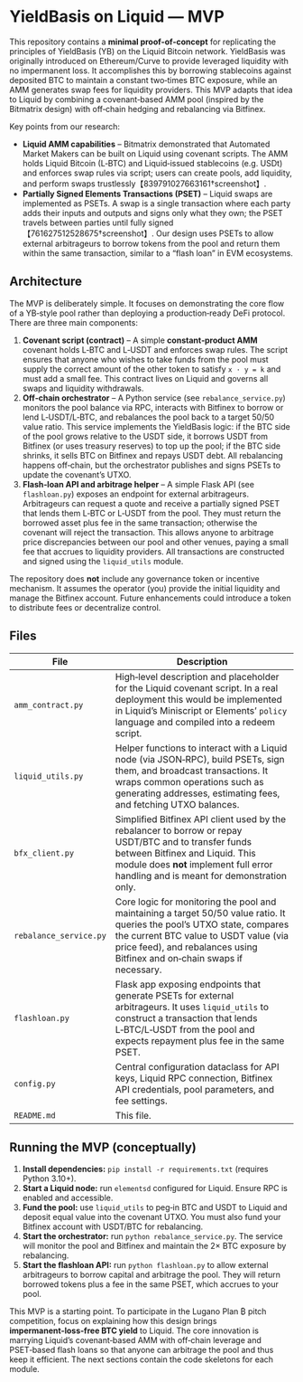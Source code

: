 # YieldBasis on Liquid — MVP

This repository contains a **minimal proof‑of‑concept** for replicating the principles of YieldBasis (YB) on the Liquid Bitcoin network.  YieldBasis was originally introduced on Ethereum/Curve to provide leveraged liquidity with no impermanent loss.  It accomplishes this by borrowing stablecoins against deposited BTC to maintain a constant two‑times BTC exposure, while an AMM generates swap fees for liquidity providers.  This MVP adapts that idea to Liquid by combining a covenant‑based AMM pool (inspired by the Bitmatrix design) with off‑chain hedging and rebalancing via Bitfinex.

Key points from our research:

* **Liquid AMM capabilities** – Bitmatrix demonstrated that Automated Market Makers can be built on Liquid using covenant scripts.  The AMM holds Liquid Bitcoin (L‑BTC) and Liquid‑issued stablecoins (e.g. USDt) and enforces swap rules via script; users can create pools, add liquidity, and perform swaps trustlessly【839791027663161†screenshot】.
* **Partially Signed Elements Transactions (PSET)** – Liquid swaps are implemented as PSETs.  A swap is a single transaction where each party adds their inputs and outputs and signs only what they own; the PSET travels between parties until fully signed【761627512528675†screenshot】.  Our design uses PSETs to allow external arbitrageurs to borrow tokens from the pool and return them within the same transaction, similar to a “flash loan” in EVM ecosystems.

## Architecture

The MVP is deliberately simple.  It focuses on demonstrating the core flow of a YB‑style pool rather than deploying a production‑ready DeFi protocol.  There are three main components:

1. **Covenant script (contract)** – A simple **constant‑product AMM** covenant holds L‑BTC and L‑USDT and enforces swap rules.  The script ensures that anyone who wishes to take funds from the pool must supply the correct amount of the other token to satisfy `x · y = k` and must add a small fee.  This contract lives on Liquid and governs all swaps and liquidity withdrawals.
2. **Off‑chain orchestrator** –  A Python service (see `rebalance_service.py`) monitors the pool balance via RPC, interacts with Bitfinex to borrow or lend L‑USDT/L‑BTC, and rebalances the pool back to a target 50/50 value ratio.  This service implements the YieldBasis logic: if the BTC side of the pool grows relative to the USDT side, it borrows USDT from Bitfinex (or uses treasury reserves) to top up the pool; if the BTC side shrinks, it sells BTC on Bitfinex and repays USDT debt.  All rebalancing happens off‑chain, but the orchestrator publishes and signs PSETs to update the covenant’s UTXO.
3. **Flash‑loan API and arbitrage helper** – A simple Flask API (see `flashloan.py`) exposes an endpoint for external arbitrageurs.  Arbitrageurs can request a quote and receive a partially signed PSET that lends them L‑BTC or L‑USDT from the pool.  They must return the borrowed asset plus fee in the same transaction; otherwise the covenant will reject the transaction.  This allows anyone to arbitrage price discrepancies between our pool and other venues, paying a small fee that accrues to liquidity providers.  All transactions are constructed and signed using the `liquid_utils` module.

The repository does **not** include any governance token or incentive mechanism.  It assumes the operator (you) provide the initial liquidity and manage the Bitfinex account.  Future enhancements could introduce a token to distribute fees or decentralize control.

## Files

| File | Description |
| --- | --- |
| `amm_contract.py` | High‑level description and placeholder for the Liquid covenant script.  In a real deployment this would be implemented in Liquid’s Miniscript or Elements’ `policy` language and compiled into a redeem script. |
| `liquid_utils.py` | Helper functions to interact with a Liquid node (via JSON‑RPC), build PSETs, sign them, and broadcast transactions.  It wraps common operations such as generating addresses, estimating fees, and fetching UTXO balances. |
| `bfx_client.py` | Simplified Bitfinex API client used by the rebalancer to borrow or repay USDT/BTC and to transfer funds between Bitfinex and Liquid.  This module does **not** implement full error handling and is meant for demonstration only. |
| `rebalance_service.py` | Core logic for monitoring the pool and maintaining a target 50/50 value ratio.  It queries the pool’s UTXO state, compares the current BTC value to USDT value (via price feed), and rebalances using Bitfinex and on‑chain swaps if necessary. |
| `flashloan.py` | Flask app exposing endpoints that generate PSETs for external arbitrageurs.  It uses `liquid_utils` to construct a transaction that lends L‑BTC/L‑USDT from the pool and expects repayment plus fee in the same PSET. |
| `config.py` | Central configuration dataclass for API keys, Liquid RPC connection, Bitfinex API credentials, pool parameters, and fee settings. |
| `README.md` | This file. |

## Running the MVP (conceptually)

1. **Install dependencies:** `pip install -r requirements.txt` (requires Python 3.10+).
2. **Start a Liquid node:** run `elementsd` configured for Liquid.  Ensure RPC is enabled and accessible.
3. **Fund the pool:** use `liquid_utils` to peg‑in BTC and USDT to Liquid and deposit equal value into the covenant UTXO.  You must also fund your Bitfinex account with USDT/BTC for rebalancing.
4. **Start the orchestrator:** run `python rebalance_service.py`.  The service will monitor the pool and Bitfinex and maintain the 2× BTC exposure by rebalancing.
5. **Start the flashloan API:** run `python flashloan.py` to allow external arbitrageurs to borrow capital and arbitrage the pool.  They will return borrowed tokens plus a fee in the same PSET, which accrues to your pool.

This MVP is a starting point.  To participate in the Lugano Plan ₿ pitch competition, focus on explaining how this design brings **impermanent‑loss‑free BTC yield** to Liquid.  The core innovation is marrying Liquid’s covenant‑based AMM with off‑chain leverage and PSET‑based flash loans so that anyone can arbitrage the pool and thus keep it efficient.  The next sections contain the code skeletons for each module.